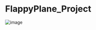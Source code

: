 # FlappyPlane_Project

![image](https://github.com/user-attachments/assets/6916e194-caf0-4ffc-8681-77ebc3fb60d0)
